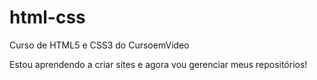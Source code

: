 # html-css
 Curso de HTML5 e CSS3  do CursoemVideo

 Estou aprendendo a criar sites e agora vou gerenciar meus repositórios!
